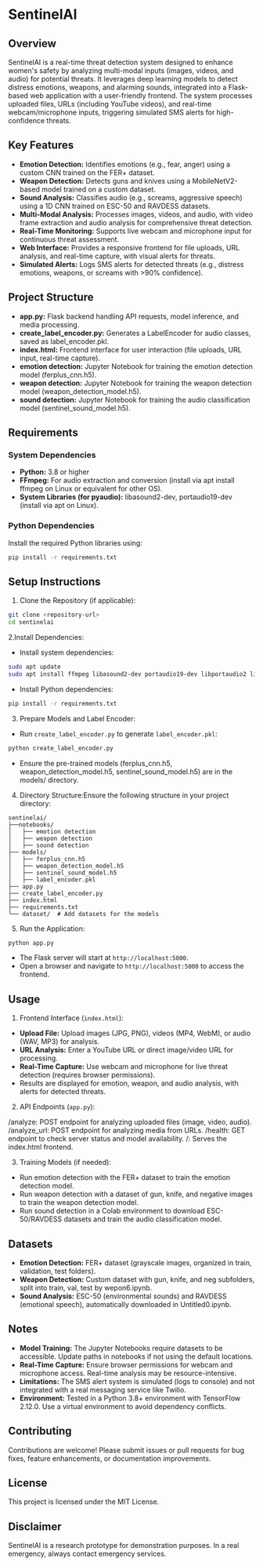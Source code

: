 # SentinelAl
## Overview
SentinelAI is a real-time threat detection system designed to enhance women's safety by analyzing multi-modal inputs (images, videos, and audio) for potential threats. It leverages deep learning models to detect distress emotions, weapons, and alarming sounds, integrated into a Flask-based web application with a user-friendly frontend. The system processes uploaded files, URLs (including YouTube videos), and real-time webcam/microphone inputs, triggering simulated SMS alerts for high-confidence threats.
## Key Features
- **Emotion Detection:** Identifies emotions (e.g., fear, anger) using a custom CNN trained on the FER+ dataset.
- **Weapon Detection:** Detects guns and knives using a MobileNetV2-based model trained on a custom dataset.
- **Sound Analysis:** Classifies audio (e.g., screams, aggressive speech) using a 1D CNN trained on ESC-50 and RAVDESS datasets.
- **Multi-Modal Analysis:** Processes images, videos, and audio, with video frame extraction and audio analysis for comprehensive threat detection.
- **Real-Time Monitoring:** Supports live webcam and microphone input for continuous threat assessment.
- **Web Interface:** Provides a responsive frontend for file uploads, URL analysis, and real-time capture, with visual alerts for threats.
- **Simulated Alerts:** Logs SMS alerts for detected threats (e.g., distress emotions, weapons, or screams with >90% confidence).

## Project Structure
- **app.py:** Flask backend handling API requests, model inference, and media processing.
- **create_label_encoder.py:** Generates a LabelEncoder for audio classes, saved as label_encoder.pkl.
- **index.html:** Frontend interface for user interaction (file uploads, URL input, real-time capture).
- **emotion detection:** Jupyter Notebook for training the emotion detection model (ferplus_cnn.h5).
- **weapon detection:** Jupyter Notebook for training the weapon detection model (weapon_detection_model.h5).
- **sound detection:** Jupyter Notebook for training the audio classification model (sentinel_sound_model.h5).

## Requirements
### System Dependencies
- **Python:** 3.8 or higher
- **FFmpeg:** For audio extraction and conversion (install via apt install ffmpeg on Linux or equivalent for other OS).
- **System Libraries (for pyaudio):** libasound2-dev, portaudio19-dev (install via apt on Linux).

### Python Dependencies
Install the required Python libraries using:
```bash
pip install -r requirements.txt
```
## Setup Instructions

1. Clone the Repository (if applicable):
```bash
git clone <repository-url>
cd sentinelai
```

2.Install Dependencies:
- Install system dependencies:
```bash
sudo apt update
sudo apt install ffmpeg libasound2-dev portaudio19-dev libportaudio2 libportaudiocpp0
```
- Install Python dependencies:
```bash
pip install -r requirements.txt
```
3. Prepare Models and Label Encoder:
- Run ```create_label_encoder.py``` to generate ```label_encoder.pkl```:
```bash
python create_label_encoder.py
```
- Ensure the pre-trained models (ferplus_cnn.h5, weapon_detection_model.h5, sentinel_sound_model.h5) are in the models/ directory.

4. Directory Structure:Ensure the following structure in your project directory:
```plain
sentinelai/
├──notebooks/
│   ├── emotion detection
│   ├── weapon detection
│   ├── sound detection
├── models/
│   ├── ferplus_cnn.h5
│   ├── weapon_detection_model.h5
│   ├── sentinel_sound_model.h5
│   ├── label_encoder.pkl
├── app.py
├── create_label_encoder.py
├── index.html
├── requirements.txt
└── dataset/  # Add datasets for the models
```

5. Run the Application:
```bash
python app.py
```
- The Flask server will start at ```http://localhost:5000```.
- Open a browser and navigate to ```http://localhost:5000``` to access the frontend.



## Usage

1. Frontend Interface (```index.html```):

- **Upload File:** Upload images (JPG, PNG), videos (MP4, WebM), or audio (WAV, MP3) for analysis.
- **URL Analysis:** Enter a YouTube URL or direct image/video URL for processing.
- **Real-Time Capture:** Use webcam and microphone for live threat detection (requires browser permissions).
- Results are displayed for emotion, weapon, and audio analysis, with alerts for detected threats.


2. API Endpoints (```app.py```):

/analyze: POST endpoint for analyzing uploaded files (image, video, audio).
/analyze_url: POST endpoint for analyzing media from URLs.
/health: GET endpoint to check server status and model availability.
/: Serves the index.html frontend.


3. Training Models (if needed):

- Run emotion detection with the FER+ dataset to train the emotion detection model.
- Run weapon detection with a dataset of gun, knife, and negative images to train the weapon detection model.
- Run sound detection in a Colab environment to download ESC-50/RAVDESS datasets and train the audio classification model.



## Datasets

- **Emotion Detection:** FER+ dataset (grayscale images, organized in train, validation, test folders).
- **Weapon Detection:** Custom dataset with gun, knife, and neg subfolders, split into train, val, test by wepon6.ipynb.
- **Sound Analysis:** ESC-50 (environmental sounds) and RAVDESS (emotional speech), automatically downloaded in Untitled0.ipynb.

## Notes

- **Model Training:** The Jupyter Notebooks require datasets to be accessible. Update paths in notebooks if not using the default locations.
- **Real-Time Capture:** Ensure browser permissions for webcam and microphone access. Real-time analysis may be resource-intensive.
- **Limitations:** The SMS alert system is simulated (logs to console) and not integrated with a real messaging service like Twilio.
- **Environment:** Tested in a Python 3.8+ environment with TensorFlow 2.12.0. Use a virtual environment to avoid dependency conflicts.

## Contributing
Contributions are welcome! Please submit issues or pull requests for bug fixes, feature enhancements, or documentation improvements.
## License
This project is licensed under the MIT License.
## Disclaimer
SentinelAI is a research prototype for demonstration purposes. In a real emergency, always contact emergency services.


